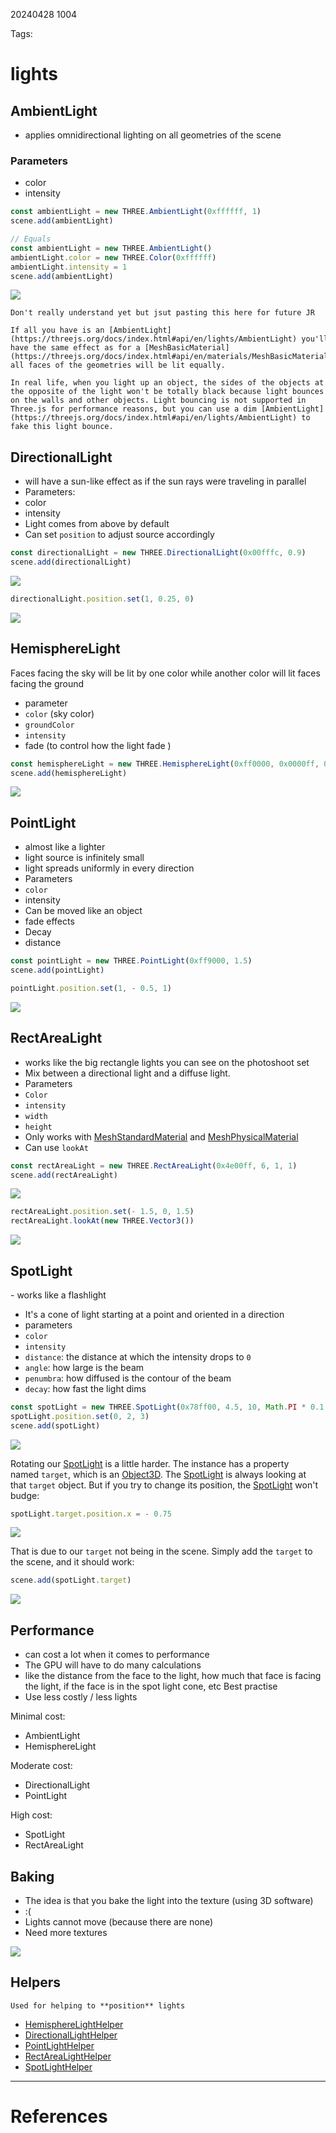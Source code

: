 
20240428 1004

Tags: 

# lights
## AmbientLight
- applies omnidirectional lighting on all geometries of the scene
### Parameters
- color
- intensity
```javascript
const ambientLight = new THREE.AmbientLight(0xffffff, 1)
scene.add(ambientLight)

// Equals
const ambientLight = new THREE.AmbientLight()
ambientLight.color = new THREE.Color(0xffffff)
ambientLight.intensity = 1
scene.add(ambientLight)
```

![](https://threejs-journey.com/assets/lessons/14/001.png)


```ad-abstract
Don't really understand yet but jsut pasting this here for future JR

If all you have is an [AmbientLight](https://threejs.org/docs/index.html#api/en/lights/AmbientLight) you'll have the same effect as for a [MeshBasicMaterial](https://threejs.org/docs/index.html#api/en/materials/MeshBasicMaterial) because all faces of the geometries will be lit equally.

In real life, when you light up an object, the sides of the objects at the opposite of the light won't be totally black because light bounces on the walls and other objects. Light bouncing is not supported in Three.js for performance reasons, but you can use a dim [AmbientLight](https://threejs.org/docs/index.html#api/en/lights/AmbientLight) to fake this light bounce.

```

## DirectionalLight

-  will have a sun-like effect as if the sun rays were traveling in parallel
- Parameters:
- color
- intensity
- Light comes from above by default
- Can set `position` to adjust source accordingly 

```javascript
const directionalLight = new THREE.DirectionalLight(0x00fffc, 0.9)
scene.add(directionalLight)
```

![](https://threejs-journey.com/assets/lessons/14/002.png)

```javascript
directionalLight.position.set(1, 0.25, 0)
```

![](https://threejs-journey.com/assets/lessons/14/003.png)

## HemisphereLight

Faces facing the sky will be lit by one color while another color will lit faces facing the ground
- parameter 
- `color` (sky color)
- `groundColor` 
- `intensity`
- fade (to control how the light fade )

```javascript
const hemisphereLight = new THREE.HemisphereLight(0xff0000, 0x0000ff, 0.9)
scene.add(hemisphereLight)
```

![](https://threejs-journey.com/assets/lessons/14/004.png)

## PointLight

- almost like a lighter
- light source is infinitely small
- light spreads uniformly in every direction
- Parameters
- `color`
- intensity
- Can be moved like an object 
- fade effects
- Decay
- distance 

```javascript
const pointLight = new THREE.PointLight(0xff9000, 1.5)
scene.add(pointLight)

pointLight.position.set(1, - 0.5, 1)
```

![](https://threejs-journey.com/assets/lessons/14/006.png)

## RectAreaLight 

- works like the big rectangle lights you can see on the photoshoot set
- Mix between a directional light and a diffuse light.
- Parameters
- `Color`
- `intensity`
- `width` 
- `height`
- Only works with [MeshStandardMaterial](https://threejs.org/docs/#api/en/materials/MeshStandardMaterial) and [MeshPhysicalMaterial](https://threejs.org/docs/#api/en/materials/MeshPhysicalMaterial)
- Can use `lookAt`

```javascript
const rectAreaLight = new THREE.RectAreaLight(0x4e00ff, 6, 1, 1)
scene.add(rectAreaLight)
```

![](https://threejs-journey.com/assets/lessons/14/008.png)


```javascript
rectAreaLight.position.set(- 1.5, 0, 1.5)
rectAreaLight.lookAt(new THREE.Vector3())
```

![](https://threejs-journey.com/assets/lessons/14/009.png)

## SpotLight
- works like a flashlight
- It's a cone of light starting at a point and oriented in a direction
- parameters
- `color`
- `intensity`
- `distance`: the distance at which the intensity drops to `0`
- `angle`: how large is the beam
- `penumbra`: how diffused is the contour of the beam
- `decay`: how fast the light dims

```javascript
const spotLight = new THREE.SpotLight(0x78ff00, 4.5, 10, Math.PI * 0.1, 0.25, 1)
spotLight.position.set(0, 2, 3)
scene.add(spotLight)
```

![](https://threejs-journey.com/assets/lessons/14/010.png)

Rotating our [SpotLight](https://threejs.org/docs/index.html#api/en/lights/SpotLight) is a little harder. The instance has a property named `target`, which is an [Object3D](https://threejs.org/docs/index.html#api/en/core/Object3D). The [SpotLight](https://threejs.org/docs/index.html#api/en/lights/SpotLight) is always looking at that `target` object. But if you try to change its position, the [SpotLight](https://threejs.org/docs/index.html#api/en/lights/SpotLight) won't budge:

```javascript
spotLight.target.position.x = - 0.75
```

![](https://threejs-journey.com/assets/lessons/14/011.png)

That is due to our `target` not being in the scene. Simply add the `target` to the scene, and it should work:

```javascript
scene.add(spotLight.target)
```

![](https://threejs-journey.com/assets/lessons/14/012.png)

## Performance

- can cost a lot when it comes to performance
- The GPU will have to do many calculations
- like the distance from the face to the light, how much that face is facing the light, if the face is in the spot light cone, etc
Best practise
- Use less costly / less lights 

Minimal cost:

- AmbientLight
- HemisphereLight

Moderate cost:

- DirectionalLight
- PointLight

High cost:

- SpotLight
- RectAreaLight

## Baking
- The idea is that you bake the light into the texture (using 3D software) 
- :(
- Lights cannot move (because there are none)
- Need more textures

![](https://threejs-journey.com/assets/lessons/14/013.jpg)

## Helpers
```ad-tldr
Used for helping to **position** lights 
```
- [HemisphereLightHelper](https://threejs.org/docs/index.html#api/en/helpers/HemisphereLightHelper)
- [DirectionalLightHelper](https://threejs.org/docs/index.html#api/en/helpers/DirectionalLightHelper)
- [PointLightHelper](https://threejs.org/docs/index.html#api/en/helpers/PointLightHelper)
- [RectAreaLightHelper](https://threejs.org/docs/index.html#examples/en/helpers/RectAreaLightHelper)
- [SpotLightHelper](https://threejs.org/docs/index.html#api/en/helpers/SpotLightHelper)



--- 
# References
